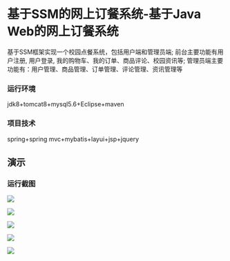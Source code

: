 基于SSM的网上订餐系统-基于Java Web的网上订餐系统
=====


基于SSM框架实现一个校园点餐系统，包括用户端和管理员端; 前台主要功能有用户注册, 用户登录, 我的购物车、我的订单、商品评论、校园资讯等; 管理员端主要功能有：用户管理、商品管理、订单管理、评论管理、资讯管理等

### 运行环境
jdk8+tomcat8+mysql5.6+Eclipse+maven

### 项目技术
spring+spring mvc+mybatis+layui+jsp+jquery

## 演示
### 运行截图

![](http://mirror.tarax.cn/p21087/1.jpg)

![](http://mirror.tarax.cn/p21087/2.jpg)

![](http://mirror.tarax.cn/p21087/3.jpg)

![](http://mirror.tarax.cn/p21087/4.jpg)

![](http://mirror.tarax.cn/p21087/5.jpg)
